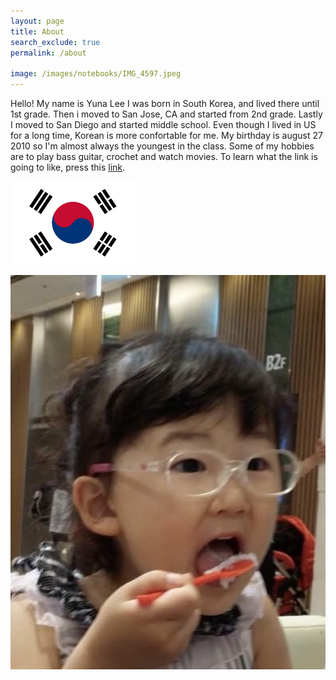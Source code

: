 ```yaml
---
layout: page
title: About
search_exclude: true
permalink: /about

image: /images/notebooks/IMG_4597.jpeg
---
```


Hello! 
My name is Yuna Lee 
I was born in South Korea, and lived there until 1st grade. Then i moved to San Jose, CA and started from 2nd grade. Lastly I moved to San Diego and started middle school. Even though I lived in US for a long time, Korean is more confortable for me. My birthday is august 27 2010 so I'm almost always the youngest in the class. Some of my hobbies are to play bass guitar, crochet and watch movies. 
To learn what the link is going to like, press this [link](blog.md).

<img src="images/notebooks/korean-flag.jpg" alt="Description" style="width:200px; height:auto;">


![alt text](images/notebooks/IMG_4597.jpeg)